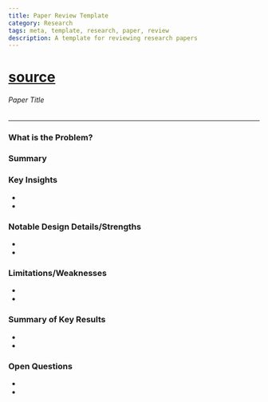 ```yaml
---
title: Paper Review Template
category: Research
tags: meta, template, research, paper, review
description: A template for reviewing research papers
---
```


# [source](https://example.com)

###### Paper Title

---

### What is the Problem?


### Summary


### Key Insights

-
-

### Notable Design Details/Strengths

-
-

### Limitations/Weaknesses

-
-

### Summary of Key Results

-
-

### Open Questions

-
-
